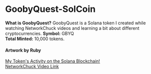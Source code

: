 # GoobyQuest-SolCoin
<b>What is GoobyQuest?</b> GoobyQuest is a Solana token I created while watching NetworkChuck videos and learning a bit about different cryptocurrencies.
<b>Symbol:</b> GBYQ <br>
<b>Total Minted:</b> 10,000 tokens.
<h4>Artwork by Ruby</h4>
<a href="https://solana.surf/token/EURHdYFwnvZRKvggooS8Wgmp34L5L7T16kmN5971da71">My Token's Activity on the Solana Blockchain!</a><br>
<a href="https://www.youtube.com/watch?v=befUVytFC80&t=651s">NetworkChuck Video Link</a>

